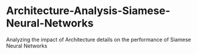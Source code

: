 # Architecture-Analysis-Siamese-Neural-Networks
Analyzing the impact of Architecture details on the performance of Siamese Neural Networks
